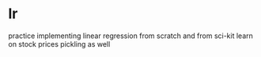# lr

practice implementing linear regression from scratch and from sci-kit learn on stock prices
pickling as well
